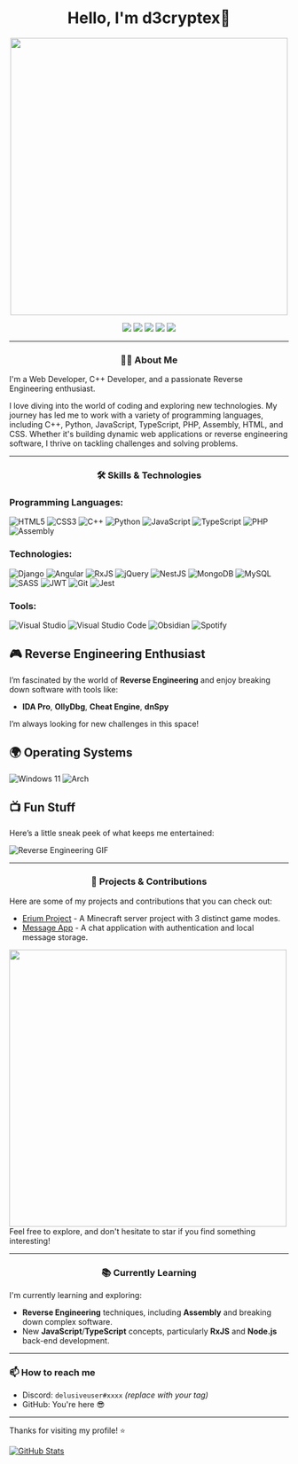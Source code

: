 <h1 align="center">Hello, I'm d3cryptex👋</h1>

<p align="center"> 
  <img src="https://i.pinimg.com/originals/0a/b8/ce/0ab8ce6d94dc4bd5183e953ad6ef797d.gif" width="500"/>
</p>

<p align="center">
 <img src="https://img.shields.io/badge/Discord-%235865F2.svg?style=for-the-badge&logo=discord&logoColor=white"/>
 <img src="https://img.shields.io/badge/Gmail-D14836?style=for-the-badge&logo=gmail&logoColor=white"/>
 <img src="https://img.shields.io/badge/linkedin-%230077B5.svg?style=for-the-badge&logo=linkedin&logoColor=white"/>
 <img src="https://img.shields.io/badge/Telegram-2CA5E0?style=for-the-badge&logo=telegram&logoColor=white"/>
 <img src="https://img.shields.io/badge/YouTube-%23FF0000.svg?style=for-the-badge&logo=YouTube&logoColor=white"/>
</p>

---

<h3 align="center"> 
  🧑‍💻 About Me
</h3>

I'm a Web Developer, C++ Developer, and a passionate Reverse Engineering enthusiast.

I love diving into the world of coding and exploring new technologies. My journey has led me to work with a variety of programming languages, including C++, Python, JavaScript, TypeScript, PHP, Assembly, HTML, and CSS. Whether it's building dynamic web applications or reverse engineering software, I thrive on tackling challenges and solving problems.

---

<h3 align="center"> 
  🛠️ Skills & Technologies
</h3>

### Programming Languages:
![HTML5](https://img.shields.io/badge/html5-%23E34F26.svg?style=for-the-badge&logo=html5&logoColor=white)
![CSS3](https://img.shields.io/badge/css3-%231572B6.svg?style=for-the-badge&logo=css3&logoColor=white)
![C++](https://img.shields.io/badge/c++-%2300599C.svg?style=for-the-badge&logo=c%2B%2B&logoColor=white)
![Python](https://img.shields.io/badge/python-3670A0?style=for-the-badge&logo=python&logoColor=ffdd54)
![JavaScript](https://img.shields.io/badge/javascript-%23323330.svg?style=for-the-badge&logo=javascript&logoColor=%23F7DF1E)
![TypeScript](https://img.shields.io/badge/typescript-%23007ACC.svg?style=for-the-badge&logo=typescript&logoColor=white)
![PHP](https://img.shields.io/badge/php-%23777BB4.svg?style=for-the-badge&logo=php&logoColor=white)
![Assembly](https://img.shields.io/badge/-Assembly-0096D6?logo=assemblyscript&logoColor=white)

### Technologies:
![Django](https://img.shields.io/badge/django-%23092E20.svg?style=for-the-badge&logo=django&logoColor=white)
![Angular](https://img.shields.io/badge/angular-%23DD0031.svg?style=for-the-badge&logo=angular&logoColor=white)
![RxJS](https://img.shields.io/badge/rxjs-%23B7178C.svg?style=for-the-badge&logo=reactivex&logoColor=white)
![jQuery](https://img.shields.io/badge/jquery-%230769AD.svg?style=for-the-badge&logo=jquery&logoColor=white)
![NestJS](https://img.shields.io/badge/nestjs-%23E0234E.svg?style=for-the-badge&logo=nestjs&logoColor=white)
![MongoDB](https://img.shields.io/badge/MongoDB-%234ea94b.svg?style=for-the-badge&logo=mongodb&logoColor=white)
![MySQL](https://img.shields.io/badge/mysql-4479A1.svg?style=for-the-badge&logo=mysql&logoColor=white)
![SASS](https://img.shields.io/badge/SASS-hotpink.svg?style=for-the-badge&logo=SASS&logoColor=white)
![JWT](https://img.shields.io/badge/JWT-black?style=for-the-badge&logo=JSON%20web%20tokens)
![Git](https://img.shields.io/badge/git-%23F05033.svg?style=for-the-badge&logo=git&logoColor=white)
![Jest](https://img.shields.io/badge/-jest-%23C21325?style=for-the-badge&logo=jest&logoColor=white)

### Tools:
![Visual Studio](https://img.shields.io/badge/Visual%20Studio-5C2D91.svg?style=for-the-badge&logo=visual-studio&logoColor=white)
![Visual Studio Code](https://img.shields.io/badge/Visual%20Studio%20Code-0078d7.svg?style=for-the-badge&logo=visual-studio-code&logoColor=white)
![Obsidian](https://img.shields.io/badge/Obsidian-%23483699.svg?style=for-the-badge&logo=obsidian&logoColor=white)
![Spotify](https://img.shields.io/badge/Spotify-1ED760?style=for-the-badge&logo=spotify&logoColor=white)

## 🎮 Reverse Engineering Enthusiast

I’m fascinated by the world of **Reverse Engineering** and enjoy breaking down software with tools like:
- **IDA Pro**, **OllyDbg**, **Cheat Engine**, **dnSpy**
  
I’m always looking for new challenges in this space!

## 🌍 Operating Systems
![Windows 11](https://img.shields.io/badge/Windows%2011-%230079d5.svg?style=for-the-badge&logo=Windows%2011&logoColor=white)
![Arch](https://img.shields.io/badge/Arch%20Linux-1793D1?logo=arch-linux&logoColor=fff&style=for-the-badge)

## 📺 Fun Stuff

Here’s a little sneak peek of what keeps me entertained:

![Reverse Engineering GIF](https://media.giphy.com/media/l4pTizqp9IcIjaGoY/giphy.gif)

---

<h3 align="center"> 
  🚀 Projects & Contributions
</h3>

Here are some of my projects and contributions that you can check out:

- [Erium Project](https://github.com/d3cryptex/erium-project) - A Minecraft server project with 3 distinct game modes.
- [Message App](https://github.com/d3cryptex/message-app) - A chat application with authentication and local message storage.

<img src="https://media.giphy.com/media/v1.Y2lkPTc5MGI3NjExZ3AxdGZrZ2ZreDdoaDA4cHE3NHBxZGwwZmhrdmltMjJ6dzV4c2gyNSZlcD12MV9naWZzX3NlYXJjaCZjdD1n/NKEt9elQ5cR68/giphy.gif" width="500"/>
Feel free to explore, and don't hesitate to star if you find something interesting!


---

<h3 align="center"> 
  📚 Currently Learning
</h3>

I'm currently learning and exploring:
- **Reverse Engineering** techniques, including **Assembly** and breaking down complex software.
- New **JavaScript**/**TypeScript** concepts, particularly **RxJS** and **Node.js** back-end development.

---

### 📫 How to reach me

- Discord: `delusiveuser#xxxx` *(replace with your tag)*
- GitHub: You're here 😎

---

Thanks for visiting my profile! ⭐

[![GitHub Stats](https://github-readme-stats.vercel.app/api?username=d3cryptex&show_icons=true)](https://github.com/d3cryptex)

<p align="center">
  <img src="https://komarev.com/ghpvc/?username=d3cryptex&style=flat-square&color=blue" alt=""/>
</p>
